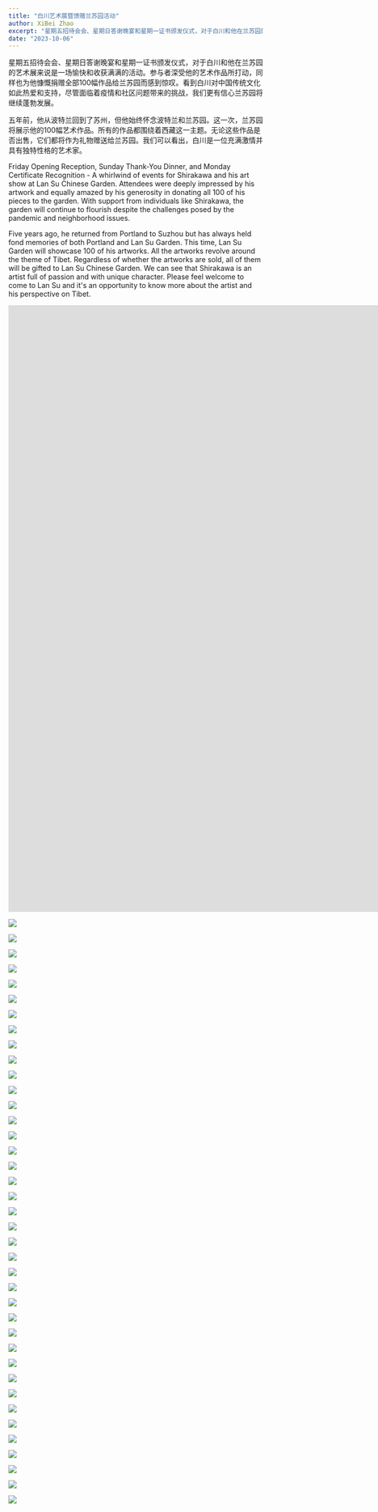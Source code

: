 ```yaml
---
title: "白川艺术展暨馈赠兰苏园活动"
author: XiBei Zhao
excerpt: "星期五招待会会、星期日答谢晚宴和星期一证书颁发仪式，对于白川和他在兰苏园的艺术展来说是一场愉快和收获满满的活动。参与者深受他的艺术作品所打动，同样也为他慷慨捐赠全部100幅作品给兰苏园而感到惊叹。看到白川对中国传统文化如此热爱和支持，尽管面临着疫情和社区问题带来的挑战，我们更有信心兰苏园将继续蓬勃发展。"
date: "2023-10-06"
---
```


星期五招待会会、星期日答谢晚宴和星期一证书颁发仪式，对于白川和他在兰苏园的艺术展来说是一场愉快和收获满满的活动。参与者深受他的艺术作品所打动，同样也为他慷慨捐赠全部100幅作品给兰苏园而感到惊叹。看到白川对中国传统文化如此热爱和支持，尽管面临着疫情和社区问题带来的挑战，我们更有信心兰苏园将继续蓬勃发展。

五年前，他从波特兰回到了苏州，但他始终怀念波特兰和兰苏园。这一次，兰苏园将展示他的100幅艺术作品。所有的作品都围绕着西藏这一主题。无论这些作品是否出售，它们都将作为礼物赠送给兰苏园。我们可以看出，白川是一位充满激情并具有独特性格的艺术家。

Friday Opening Reception, Sunday Thank-You Dinner, and Monday Certificate Recognition - A whirlwind of events for Shirakawa and his art show at Lan Su Chinese Garden. Attendees were deeply impressed by his artwork and equally amazed by his generosity in donating all 100 of his pieces to the garden. With support from individuals like Shirakawa, the garden will continue to flourish despite the challenges posed by the pandemic and neighborhood issues.

Five years ago, he returned from Portland to Suzhou but has always held fond memories of both Portland and Lan Su Garden. This time, Lan Su Garden will showcase 100 of his artworks. All the artworks revolve around the theme of Tibet. Regardless of whether the artworks are sold, all of them will be gifted to Lan Su Chinese Garden. We can see that Shirakawa is an artist full of passion and with unique character. Please feel welcome to come to Lan Su and it's an opportunity to know more about the artist and his perspective on Tibet.

<iframe width="2135" height="1200" src="https://www.youtube.com/embed/AC7yjBPiXBU" title="Opening Reception for the Shirakawa Art Exhibit" frameborder="0" allow="accelerometer; autoplay; clipboard-write; encrypted-media; gyroscope; picture-in-picture; web-share" allowfullscreen></iframe>

<br>

![](https://res.cloudinary.com/dhngj18do/image/upload/f_auto,q_auto/v1/images/387167639_311185598213196_3878051711070072884_n)

![](https://res.cloudinary.com/dhngj18do/image/upload/f_auto,q_auto/v1/images/387165787_311184754879947_5706245965182778334_n)

![](https://res.cloudinary.com/dhngj18do/image/upload/f_auto,q_auto/v1/images/387177017_311185851546504_7616639569856804825_n)

![](https://res.cloudinary.com/dhngj18do/image/upload/f_auto,q_auto/v1/images/387156796_311185168213239_1015176631968632151_n)

![](https://res.cloudinary.com/dhngj18do/image/upload/f_auto,q_auto/v1/images/387167162_311184941546595_9040578914876227591_n)

![](https://res.cloudinary.com/dhngj18do/image/upload/f_auto,q_auto/v1/images/387749034_311184331546656_8913267978183836133_n)

![](https://res.cloudinary.com/dhngj18do/image/upload/f_auto,q_auto/v1/images/387166025_311184298213326_1641968063226423365_n)

![](https://res.cloudinary.com/dhngj18do/image/upload/f_auto,q_auto/v1/images/387176671_311184278213328_8985595651262205429_n)

![](https://res.cloudinary.com/dhngj18do/image/upload/f_auto,q_auto/v1/images/387169389_311184434879979_5153946918904140136_n)

![](https://res.cloudinary.com/dhngj18do/image/upload/f_auto,q_auto/v1/images/387188058_311184624879960_4157545232718364747_n)

![](https://res.cloudinary.com/dhngj18do/image/upload/f_auto,q_auto/v1/images/387179717_311184614879961_7943835480130540517_n)

![](https://res.cloudinary.com/dhngj18do/image/upload/f_auto,q_auto/v1/images/387165396_311184588213297_839327661582469413_n)

![](https://res.cloudinary.com/dhngj18do/image/upload/f_auto,q_auto/v1/images/387156766_311184854879937_2579572170551886913_n)

![](https://res.cloudinary.com/dhngj18do/image/upload/f_auto,q_auto/v1/images/387035810_311184891546600_6488387207619369766_n)

![](https://res.cloudinary.com/dhngj18do/image/upload/f_auto,q_auto/v1/images/387181478_311185178213238_8907009239972621859_n)

![](https://res.cloudinary.com/dhngj18do/image/upload/f_auto,q_auto/v1/images/387185799_311184364879986_2017770047085440790_n)

![](https://res.cloudinary.com/dhngj18do/image/upload/f_auto,q_auto/v1/images/387166122_311184398213316_6835177251488129039_n)

![](https://res.cloudinary.com/dhngj18do/image/upload/f_auto,q_auto/v1/images/387168081_311184794879943_1560704107828807181_n)

![](https://res.cloudinary.com/dhngj18do/image/upload/f_auto,q_auto/v1/images/387171976_311184918213264_950996835953323578_n)

![](https://res.cloudinary.com/dhngj18do/image/upload/f_auto,q_auto/v1/images/387177139_311184534879969_5074596168492431916_n)

![](https://res.cloudinary.com/dhngj18do/image/upload/f_auto,q_auto/v1/images/387169891_311185114879911_8335633024963399922_n)

![](https://res.cloudinary.com/dhngj18do/image/upload/f_auto,q_auto/v1/images/387158279_311185238213232_6615374015383008863_n)

![](https://res.cloudinary.com/dhngj18do/image/upload/f_auto,q_auto/v1/images/387035263_311185348213221_1713413816826184849_n)

![](https://res.cloudinary.com/dhngj18do/image/upload/f_auto,q_auto/v1/images/387166062_311185314879891_5209894604697817559_n)

![](https://res.cloudinary.com/dhngj18do/image/upload/f_auto,q_auto/v1/images/387156414_311185371546552_7160673231338076924_n)

![](https://res.cloudinary.com/dhngj18do/image/upload/f_auto,q_auto/v1/images/387177106_311185528213203_4054735145932311272_n)

![](https://res.cloudinary.com/dhngj18do/image/upload/f_auto,q_auto/v1/images/387177583_311185444879878_446616953363516646_n)

![](https://res.cloudinary.com/dhngj18do/image/upload/f_auto,q_auto/v1/images/387181585_311185674879855_1522752858605323895_n)

![](https://res.cloudinary.com/dhngj18do/image/upload/f_auto,q_auto/v1/images/387179152_311185738213182_6958951199335949637_n)

![](https://res.cloudinary.com/dhngj18do/image/upload/f_auto,q_auto/v1/images/387160162_311185561546533_3047399462896482903_n)

![](https://res.cloudinary.com/dhngj18do/image/upload/f_auto,q_auto/v1/images/387177353_311185628213193_6628471173090835735_n)

![](https://res.cloudinary.com/dhngj18do/image/upload/f_auto,q_auto/v1/images/387167036_311186001546489_4311025956446620328_n)

![](https://res.cloudinary.com/dhngj18do/image/upload/f_auto,q_auto/v1/images/387133168_311186038213152_9028432102059571749_n)

![](https://res.cloudinary.com/dhngj18do/image/upload/f_auto,q_auto/v1/images/387158238_311185804879842_1653643398922447999_n)

![](https://res.cloudinary.com/dhngj18do/image/upload/f_auto,q_auto/v1/images/387180888_311185758213180_2554087931518836182_n)

![](https://res.cloudinary.com/dhngj18do/image/upload/f_auto,q_auto/v1/images/387160126_311185894879833_7159458505735647448_n)

![](https://res.cloudinary.com/dhngj18do/image/upload/f_auto,q_auto/v1/images/387165227_311185948213161_9133466964522082841_n)

![](https://res.cloudinary.com/dhngj18do/image/upload/f_auto,q_auto/v1/images/387189021_311185978213158_7514083478809172607_n)

![](https://res.cloudinary.com/dhngj18do/image/upload/f_auto,q_auto/v1/images/387028680_311190874879335_5226696678793856907_n)
